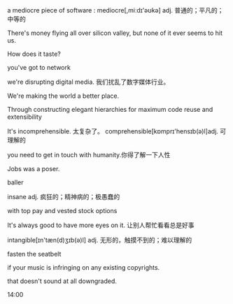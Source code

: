 a mediocre piece of software :
mediocre[,miːdɪ'əʊkə]
adj. 普通的；平凡的；中等的

There's money flying all over silicon valley, but none of it ever seems to hit us.

How does it taste?

you've got to network

we're disrupting digital media. 我们扰乱了数字媒体行业。

We're making the world a better place.

Through constructing elegant hierarchies for maximum code reuse and extensibility

It's incomprehensible. 太复杂了。
comprehensible[kɒmprɪ'hensɪb(ə)l]adj. 可理解的

you need to get in touch with humanity.你得了解一下人性

Jobs was a poser.

baller

insane  adj. 疯狂的；精神病的；极愚蠢的

with top pay and vested stock options

It's always good to have more eyes on it. 让别人帮忙看看总是好事

intangible[ɪn'tæn(d)ʒɪb(ə)l] adj. 无形的，触摸不到的；难以理解的

fasten the seatbelt

if your music is infringing on any existing copyrights.

that doesn't sound at all downgraded.

14:00
